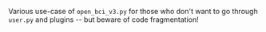 Various use-case of `open_bci_v3.py` for those who don't want to go through `user.py` and plugins -- but beware of code fragmentation!
